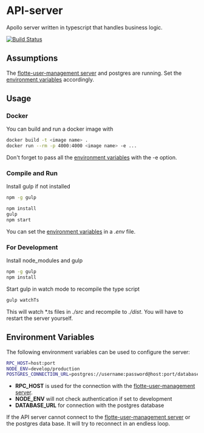 # API-server
Apollo server written in typescript that handles business logic.

[![Build Status](https://travis-ci.com/fLotte-meets-HWR-DB/apollo-server.svg?token=YfRmpHAXqyUafCgSEexw&branch=main)](https://travis-ci.com/fLotte-meets-HWR-DB/apollo-server)

## Assumptions
The [flotte-user-management server](https://github.com/fLotte-meets-HWR-DB/flotte-user-management) and postgres are running. Set the [environment variables](#Environment-Variables) accordingly.
## Usage
### Docker
You can build and run a docker image with
```bash
docker build -t <image name> .
docker run --rm -p 4000:4000 <image name> -e ...
```
Don't forget to pass all the [environment variables](#Environment-Variables) with the -e option.
### Compile and Run
Install gulp if not installed
```bash
npm -g gulp
```
```bash
npm install
gulp
npm start
```
You can set the [environment variables](#Environment-Variables) in a _.env_ file.
### For Development
Install node\_modules and gulp
```bash
npm -g gulp
npm install
```
Start gulp in watch mode to recompile the type script
```bash
gulp watchTs
```
This will watch *.ts files in _./src_ and recompile to _./dist_. You will have to restart the server yourself.

## Environment Variables
The following environment variables can be used to configure the server:
```bash
RPC_HOST=host:port
NODE_ENV=develop/production
POSTGRES_CONNECTION_URL=postgres://username:password@host:port/database_name
```
- __RPC_HOST__ is used for the connection with the [flotte-user-management server](https://github.com/fLotte-meets-HWR-DB/flotte-user-management).
- __NODE_ENV__ will not check authentication if set to development
- __DATABASE_URL__ for connection with the postgres database

If the API server cannot connect to the [flotte-user-management server](https://github.com/fLotte-meets-HWR-DB/flotte-user-management) or the postgres data base. It will try to reconnect in an endless loop.
